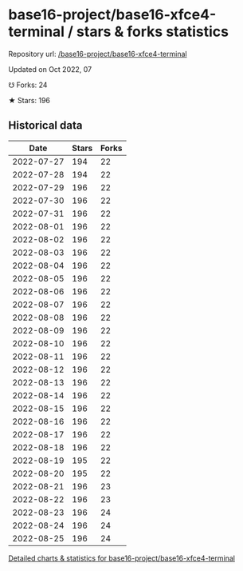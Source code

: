 # base16-project/base16-xfce4-terminal / stars & forks statistics

Repository url: [/base16-project/base16-xfce4-terminal](https://github.com/base16-project/base16-xfce4-terminal)

Updated on Oct 2022, 07

☋ Forks: 24

★ Stars: 196

## Historical data
| Date | Stars | Forks |
|------|-------|-------|
| 2022-07-27 | 194 | 22 | 
| 2022-07-28 | 194 | 22 | 
| 2022-07-29 | 196 | 22 | 
| 2022-07-30 | 196 | 22 | 
| 2022-07-31 | 196 | 22 | 
| 2022-08-01 | 196 | 22 | 
| 2022-08-02 | 196 | 22 | 
| 2022-08-03 | 196 | 22 | 
| 2022-08-04 | 196 | 22 | 
| 2022-08-05 | 196 | 22 | 
| 2022-08-06 | 196 | 22 | 
| 2022-08-07 | 196 | 22 | 
| 2022-08-08 | 196 | 22 | 
| 2022-08-09 | 196 | 22 | 
| 2022-08-10 | 196 | 22 | 
| 2022-08-11 | 196 | 22 | 
| 2022-08-12 | 196 | 22 | 
| 2022-08-13 | 196 | 22 | 
| 2022-08-14 | 196 | 22 | 
| 2022-08-15 | 196 | 22 | 
| 2022-08-16 | 196 | 22 | 
| 2022-08-17 | 196 | 22 | 
| 2022-08-18 | 196 | 22 | 
| 2022-08-19 | 195 | 22 | 
| 2022-08-20 | 195 | 22 | 
| 2022-08-21 | 196 | 23 | 
| 2022-08-22 | 196 | 23 | 
| 2022-08-23 | 196 | 24 | 
| 2022-08-24 | 196 | 24 | 
| 2022-08-25 | 196 | 24 | 


[Detailed charts & statistics for base16-project/base16-xfce4-terminal](https://reviewgithub.com/rep/base16-project/base16-xfce4-terminal)
